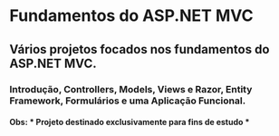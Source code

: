 # Fundamentos do ASP.NET MVC

## Vários projetos focados nos fundamentos do ASP.NET MVC.

### Introdução, Controllers, Models, Views e Razor, Entity Framework, Formulários e uma Aplicação Funcional.

#### Obs: * Projeto destinado exclusivamente para fins de estudo *
